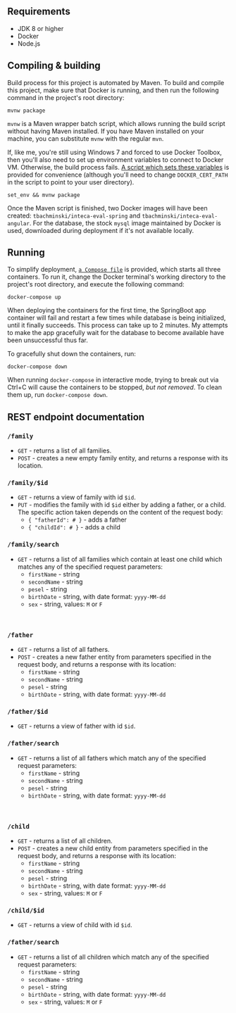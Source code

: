 ## Requirements

- JDK 8 or higher
- Docker
- Node.js


## Compiling & building


Build process for this project is automated by Maven. To build and compile this project, make sure that Docker is running, and then run the following command in the project's root directory:
```shell
mvnw package
```

`mvnw` is a Maven wrapper batch script, which allows running the build script without having Maven installed. If you have Maven installed on your machine, you can substitute `mvnw` with the regular `mvn`.


If, like me, you're still using Windows 7 and forced to use Docker Toolbox, then you'll also need to set up environment variables to connect to Docker VM. Otherwise, the build process fails. [A script which sets these variables](#set_env.cmd) is provided for convenience (although you'll need to change `DOCKER_CERT_PATH` in the script to point to your user directory).
```shell
set_env && mvnw package
```

Once the Maven script is finished, two Docker images will have been created: `tbachminski/inteca-eval-spring` and `tbachminski/inteca-eval-angular`. For the database, the stock `mysql` image maintained by Docker is used, downloaded during deployment if it's not available locally.


## Running


To simplify deployment, [`a Compose file`](#docker-compose.yml) is provided, which starts all three containers. To run it, change the Docker terminal's working directory to the project's root directory, and execute the following command:
```shell
docker-compose up
```

When deploying the containers for the first time, the SpringBoot app container will fail and restart a few times while database is being initialized, until it finally succeeds. This process can take up to 2 minutes. My attempts to make the app gracefully wait for the database to become available have been unsuccessful thus far.


To gracefully shut down the containers, run:
```shell
docker-compose down
```

When running `docker-compose` in interactive mode, trying to break out via Ctrl+C will cause the containers to be stopped, *but not removed*. To clean them up, run `docker-compose down`.


## REST endpoint documentation


### `/family`

* `GET` - returns a list of all families.
* `POST` - creates a new empty family entity, and returns a response with its location.

### `/family/$id`

* `GET` - returns a view of family with id `$id`.
* `PUT` - modifies the family with id `$id` either by adding a father, or a child. The specific action taken depends on the content of the request body:
	* `{ "fatherId": # }` - adds a father
	* `{ "childId": # }` - adds a child

### `/family/search`

* `GET` - returns a list of all families which contain at least one child which matches any of the specified request parameters:
	* `firstName` - string
	* `secondName` - string
	* `pesel` - string
	* `birthDate` - string, with date format: `yyyy-MM-dd`
	* `sex` - string, values: `M` or `F`

&nbsp;

### `/father`

* `GET` - returns a list of all fathers.
* `POST` - creates a new father entity from parameters specified in the request body, and returns a response with its location:
	* `firstName` - string
	* `secondName` - string
	* `pesel` - string
	* `birthDate` - string, with date format: `yyyy-MM-dd`

### `/father/$id`

* `GET` - returns a view of father with id `$id`.

### `/father/search`

* `GET` - returns a list of all fathers which match any of the specified request parameters:
	* `firstName` - string
	* `secondName` - string
	* `pesel` - string
	* `birthDate` - string, with date format: `yyyy-MM-dd`

&nbsp;

### `/child`

* `GET` - returns a list of all children.
* `POST` - creates a new child entity from parameters specified in the request body, and returns a response with its location:
	* `firstName` - string
	* `secondName` - string
	* `pesel` - string
	* `birthDate` - string, with date format: `yyyy-MM-dd`
	* `sex` - string, values: `M` or `F`

### `/child/$id`

* `GET` - returns a view of child with id `$id`.

### `/father/search`

* `GET` - returns a list of all children which match any of the specified request parameters:
	* `firstName` - string
	* `secondName` - string
	* `pesel` - string
	* `birthDate` - string, with date format: `yyyy-MM-dd`
	* `sex` - string, values: `M` or `F`
